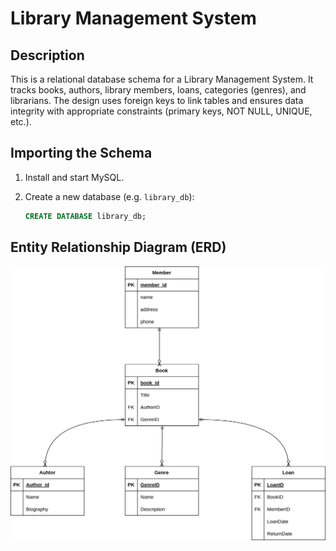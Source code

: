 

# Library Management System

## Description

This is a relational database schema for a Library Management System. It tracks books, authors, library members, loans, categories (genres), and librarians. The design uses foreign keys to link tables and ensures data integrity with appropriate constraints (primary keys, NOT NULL, UNIQUE, etc.).

## Importing the Schema

1. Install and start MySQL.
2. Create a new database (e.g. `library_db`):

   ```sql
   CREATE DATABASE library_db;
   ```

## Entity Relationship Diagram (ERD)

![Library ERD](/library.drawio.png)

